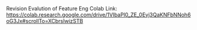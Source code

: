 Revision Evalution of Feature Eng Colab Link: https://colab.research.google.com/drive/1VIbaPl0_ZE_0Evj3QaKNFbNNoh6oG3Jx#scrollTo=XCbrsIwizSTB

